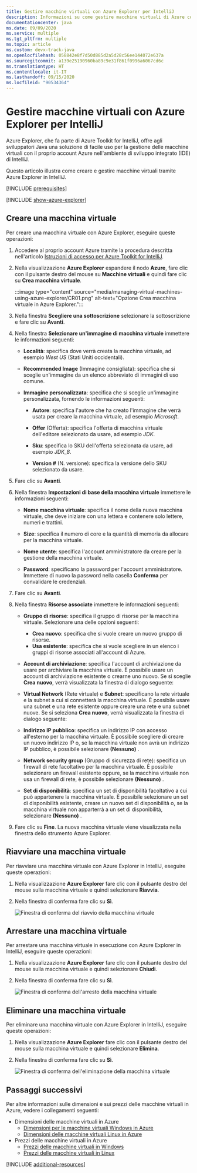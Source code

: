 ```yaml
---
title: Gestire macchine virtuali con Azure Explorer per IntelliJ
description: Informazioni su come gestire macchine virtuali di Azure con Azure Explorer per IntelliJ.
documentationcenter: java
ms.date: 09/09/2020
ms.service: multiple
ms.tgt_pltfrm: multiple
ms.topic: article
ms.custom: devx-track-java
ms.openlocfilehash: 058842e8f7d50d885d2a5d28c56ee144072e637a
ms.sourcegitcommit: a139e25190960ba89c9e31f861f0996a6067cd6c
ms.translationtype: HT
ms.contentlocale: it-IT
ms.lasthandoff: 09/15/2020
ms.locfileid: "90534364"
---
```

# <a name="manage-virtual-machines-by-using-the-azure-explorer-for-intellij"></a>Gestire macchine virtuali con Azure Explorer per IntelliJ

Azure Explorer, che fa parte di Azure Toolkit for IntelliJ, offre agli sviluppatori Java una soluzione di facile uso per la gestione delle macchine virtuali con il proprio account Azure nell'ambiente di sviluppo integrato (IDE) di IntelliJ.

Questo articolo illustra come creare e gestire macchine virtuali tramite Azure Explorer in IntelliJ.

[!INCLUDE [prerequisites](includes/prerequisites.md)]

[!INCLUDE [show-azure-explorer](includes/show-azure-explorer.md)]

## <a name="create-a-virtual-machine"></a>Creare una macchina virtuale

Per creare una macchina virtuale con Azure Explorer, eseguire queste operazioni: 

1. Accedere al proprio account Azure tramite la procedura descritta nell'articolo [Istruzioni di accesso per Azure Toolkit for IntelliJ].

2. Nella visualizzazione **Azure Explorer** espandere il nodo **Azure**, fare clic con il pulsante destro del mouse su **Macchine virtuali** e quindi fare clic su **Crea macchina virtuale**. 
 
   :::image type="content" source="media/managing-virtual-machines-using-azure-explorer/CR01.png" alt-text="Opzione Crea macchina virtuale in Azure Explorer.":::

3. Nella finestra **Scegliere una sottoscrizione** selezionare la sottoscrizione e fare clic su **Avanti**. 

4. Nella finestra **Selezionare un'immagine di macchina virtuale** immettere le informazioni seguenti:

   * **Località**: specifica dove verrà creata la macchina virtuale, ad esempio *West US* (Stati Uniti occidentali). 

   * **Recommended Image** (Immagine consigliata): specifica che si sceglie un'immagine da un elenco abbreviato di immagini di uso comune.

   * **Immagine personalizzata**: specifica che si sceglie un'immagine personalizzata, fornendo le informazioni seguenti:

      * **Autore**: specifica l'autore che ha creato l'immagine che verrà usata per creare la macchina virtuale, ad esempio *Microsoft*.

      * **Offer** (Offerta): specifica l'offerta di macchina virtuale dell'editore selezionato da usare, ad esempio *JDK*.

      * **Sku**: specifica lo SKU dell'offerta selezionata da usare, ad esempio *JDK_8*.

      * **Version #** (N. versione): specifica la versione dello SKU selezionato da usare.

5. Fare clic su **Avanti**. 

6. Nella finestra **Impostazioni di base della macchina virtuale** immettere le informazioni seguenti:

   * **Nome macchina virtuale**: specifica il nome della nuova macchina virtuale, che deve iniziare con una lettera e contenere solo lettere, numeri e trattini.

   * **Size**: specifica il numero di core e la quantità di memoria da allocare per la macchina virtuale.

   * **Nome utente**: specifica l'account amministratore da creare per la gestione della macchina virtuale.

   * **Password**: specificano la password per l'account amministratore. Immettere di nuovo la password nella casella **Conferma** per convalidare le credenziali.

7. Fare clic su **Avanti**. 

8. Nella finestra **Risorse associate** immettere le informazioni seguenti:

   * **Gruppo di risorse**: specifica il gruppo di risorse per la macchina virtuale. Selezionare una delle opzioni seguenti:
      * **Crea nuovo**: specifica che si vuole creare un nuovo gruppo di risorse.
      * **Usa esistente**: specifica che si vuole scegliere in un elenco i gruppi di risorse associati all'account di Azure.

   * **Account di archiviazione**: specifica l'account di archiviazione da usare per archiviare la macchina virtuale. È possibile usare un account di archiviazione esistente o crearne uno nuovo. Se si sceglie **Crea nuovo**, verrà visualizzata la finestra di dialogo seguente:

   * **Virtual Network** (Rete virtuale) e **Subnet**: specificano la rete virtuale e la subnet a cui si connetterà la macchina virtuale. È possibile usare una subnet e una rete esistente oppure creare una rete e una subnet nuove. Se si seleziona **Crea nuovo**, verrà visualizzata la finestra di dialogo seguente:

   * **Indirizzo IP pubblico**: specifica un indirizzo IP con accesso all'esterno per la macchina virtuale. È possibile scegliere di creare un nuovo indirizzo IP o, se la macchina virtuale non avrà un indirizzo IP pubblico, è possibile selezionare **(Nessuno)** . 

   * **Network security group** (Gruppo di sicurezza di rete): specifica un firewall di rete facoltativo per la macchina virtuale. È possibile selezionare un firewall esistente oppure, se la macchina virtuale non usa un firewall di rete, è possibile selezionare **(Nessuno)** . 

   * **Set di disponibilità**: specifica un set di disponibilità facoltativo a cui può appartenere la macchina virtuale. È possibile selezionare un set di disponibilità esistente, creare un nuovo set di disponibilità o, se la macchina virtuale non apparterrà a un set di disponibilità, selezionare **(Nessuno)** .

9. Fare clic su **Fine**. La nuova macchina virtuale viene visualizzata nella finestra dello strumento Azure Explorer. 

## <a name="restart-a-virtual-machine"></a>Riavviare una macchina virtuale

Per riavviare una macchina virtuale con Azure Explorer in IntelliJ, eseguire queste operazioni:

1. Nella visualizzazione **Azure Explorer** fare clic con il pulsante destro del mouse sulla macchina virtuale e quindi selezionare **Riavvia**.

2. Nella finestra di conferma fare clic su **Sì**. 

   ![Finestra di conferma del riavvio della macchina virtuale][RE02]

## <a name="shut-down-a-virtual-machine"></a>Arrestare una macchina virtuale

Per arrestare una macchina virtuale in esecuzione con Azure Explorer in IntelliJ, eseguire queste operazioni:

1. Nella visualizzazione **Azure Explorer** fare clic con il pulsante destro del mouse sulla macchina virtuale e quindi selezionare **Chiudi**.

2. Nella finestra di conferma fare clic su **Sì**. 

   ![Finestra di conferma dell'arresto della macchina virtuale][SH02]

## <a name="delete-a-virtual-machine"></a>Eliminare una macchina virtuale

Per eliminare una macchina virtuale con Azure Explorer in IntelliJ, eseguire queste operazioni:

1. Nella visualizzazione **Azure Explorer** fare clic con il pulsante destro del mouse sulla macchina virtuale e quindi selezionare **Elimina**.

2. Nella finestra di conferma fare clic su **Sì**. 

   ![Finestra di conferma dell'eliminazione della macchina virtuale][DE02]

## <a name="next-steps"></a>Passaggi successivi

Per altre informazioni sulle dimensioni e sui prezzi delle macchine virtuali in Azure, vedere i collegamenti seguenti:

* Dimensioni delle macchine virtuali in Azure
  * [Dimensioni per le macchine virtuali Windows in Azure]
  * [Dimensioni delle macchine virtuali Linux in Azure]
* Prezzi delle macchine virtuali in Azure
  * [Prezzi delle macchine virtuali in Windows]
  * [Prezzi delle macchine virtuali in Linux]

[!INCLUDE [additional-resources](includes/additional-resources.md)]

<!-- URL List -->

[Istruzioni di accesso per Azure Toolkit for IntelliJ]: ./sign-in-instructions.md
[Dimensioni per le macchine virtuali Windows in Azure]: https://docs.microsoft.com/azure/virtual-machines/sizes
[Dimensioni delle macchine virtuali Linux in Azure]: https://docs.microsoft.com/azure/virtual-machines/sizes
[Prezzi delle macchine virtuali in Windows]: https://azure.microsoft.com/pricing/details/virtual-machines/windows/
[Prezzi delle macchine virtuali in Linux]: https://azure.microsoft.com/pricing/details/virtual-machines/linux/

<!-- IMG List -->

[RE01]: media/managing-virtual-machines-using-azure-explorer/RE01.png
[RE02]: media/managing-virtual-machines-using-azure-explorer/RE02.png

[SH01]: media/managing-virtual-machines-using-azure-explorer/SH01.png
[SH02]: media/managing-virtual-machines-using-azure-explorer/SH02.png

[DE01]: media/managing-virtual-machines-using-azure-explorer/DE01.png
[DE02]: media/managing-virtual-machines-using-azure-explorer/DE02.png

[CR01]: media/managing-virtual-machines-using-azure-explorer/CR01.png
[CR02]: media/managing-virtual-machines-using-azure-explorer/CR02.png
[CR03]: media/managing-virtual-machines-using-azure-explorer/CR03.png
[CR04]: media/managing-virtual-machines-using-azure-explorer/CR04.png
[CR05]: media/managing-virtual-machines-using-azure-explorer/CR05.png
[CR06]: media/managing-virtual-machines-using-azure-explorer/CR06.png
[CR07]: media/managing-virtual-machines-using-azure-explorer/CR07.png
[CR08]: media/managing-virtual-machines-using-azure-explorer/CR08.png
